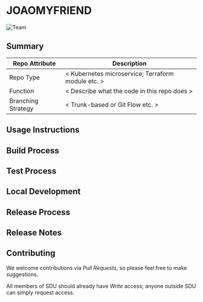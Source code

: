 # __JOAOMYFRIEND__

![Team](https://img.shields.io/badge/service&dash;team-team-vdi-blue)

## Summary

| Repo Attribute                           | Description                                                       |
| ---------------------------------------- | ----------------------------------------------------------------- |
| Repo Type                                | < Kubernetes microservice; Terraform module etc. >                |
| Function                                 | < Describe what the code in this repo does >                      |
| Branching Strategy                       | < Trunk-based or Git Flow etc. >                                  |

## Usage Instructions

## Build Process

## Test Process

## Local Development

## Release Process

## Release Notes

## Contributing

We welcome contributions via _Pull Requests_, so please feel free to make suggestions.

All members of SDU should already have _Write_ access; anyone outside SDU can simply request access.  